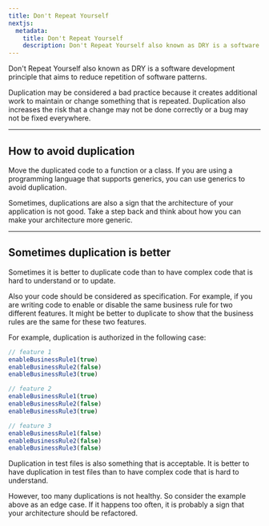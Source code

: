 ```yaml
---
title: Don't Repeat Yourself
nextjs:
  metadata:
    title: Don't Repeat Yourself
    description: Don't Repeat Yourself also known as DRY is a software development principle that aims to reduce repetition of software patterns.
---
```


Don't Repeat Yourself also known as DRY is a software development principle that aims to reduce repetition of software patterns.

Duplication may be considered a bad practice because it creates additional work to maintain or change something that is repeated. Duplication also increases the risk that a change may not be done correctly or a bug may not be fixed everywhere.

---

## How to avoid duplication

Move the duplicated code to a function or a class. If you are using a programming language that supports generics, you can use generics to avoid duplication.

Sometimes, duplications are also a sign that the architecture of your application is not good. Take a step back and think about how you can make your architecture more generic.

---

## Sometimes duplication is better

Sometimes it is better to duplicate code than to have complex code that is hard to understand or to update.

Also your code should be considered as specification. For example, if you are writing code to enable or disable the same business rule for two different features. It might be better to duplicate to show that the business rules are the same for these two features.

For example, duplication is authorized in the following case:

```ts
// feature 1
enableBusinessRule1(true)
enableBusinessRule2(false)
enableBusinessRule3(true)

// feature 2
enableBusinessRule1(true)
enableBusinessRule2(false)
enableBusinessRule3(true)

// feature 3
enableBusinessRule1(false)
enableBusinessRule2(false)
enableBusinessRule3(false)
```

Duplication in test files is also something that is acceptable. It is better to have duplication in test files than to have complex code that is hard to understand.

However, too many duplications is not healthy. So consider the example above as an edge case. If it happens too often, it is probably a sign that your architecture should be refactored.
